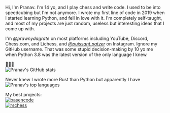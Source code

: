 Hi, I'm Pranav. I'm 14 yo, and I play chess and write code. I used to be into speedcubing but I'm not anymore.
I wrote my first line of code in 2019 when I started learning Python, and fell in love with it. I'm completely self-taught,
and most of my projects are just random, useless but interesting ideas that I come up with.

I'm _@prawnydagrate_ on most platforms including YouTube, Discord, Chess.com, and Lichess,
and [_@puissant.patzer_](https://instagram.com/puissant.patzer) on Instagram. Ignore my GitHub username. That was some stupid
decision-making by 10 yo me when Python 3.8 was the latest version of the only language I knew.

🥶🥶🥶  
![Pranav's GitHub stats](https://github-readme-stats.vercel.app/api?username=Python3-8&show_icons=true&theme=tokyonight)

Never knew I wrote more Rust than Python but apparently I have  
![Pranav's top languages](https://github-readme-stats.vercel.app/api/top-langs/?username=Python3-8&theme=tokyonight)

My best projects:  
[![basencode](https://github-readme-stats.vercel.app/api/pin/?username=Python3-8&repo=basencode&theme=tokyonight)](https://github.com/Python3-8/basencode)  
[![rschess](https://github-readme-stats.vercel.app/api/pin/?username=Python3-8&repo=rschess&theme=tokyonight)](https://github.com/Python3-8/rschess)
